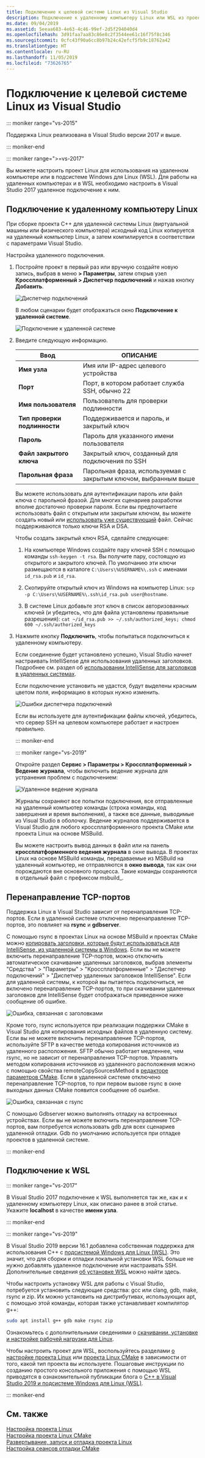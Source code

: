 ```yaml
---
title: Подключение к целевой системе Linux из Visual Studio
description: Подключение к удаленному компьютеру Linux или WSL из проекта C++ в Visual Studio.
ms.date: 09/04/2019
ms.assetid: 5eeaa683-4e63-4c46-99ef-2d5f294040d4
ms.openlocfilehash: 3d91faa7aa83c86e8c2f3544ee61c16f75f8c346
ms.sourcegitcommit: 0cfc43f90a6cc8b97b24c42efcf5fb9c18762a42
ms.translationtype: HT
ms.contentlocale: ru-RU
ms.lasthandoff: 11/05/2019
ms.locfileid: "73626765"
---
```

# <a name="connect-to-your-target-linux-system-in-visual-studio"></a>Подключение к целевой системе Linux из Visual Studio

::: moniker range="vs-2015"

Поддержка Linux реализована в Visual Studio версии 2017 и выше.

::: moniker-end

::: moniker range=">=vs-2017"

Вы можете настроить проект Linux для использования на удаленном компьютере или в подсистеме Windows для Linux (WSL). Для работы на удаленных компьютерах и в WSL необходимо настроить в Visual Studio 2017 удаленное подключение к ним. 

## <a name="connect-to-a-remote-linux-computer"></a>Подключение к удаленному компьютеру Linux

При сборке проекта C++ для удаленной системы Linux (виртуальной машины или физического компьютера) исходный код Linux копируется на удаленный компьютер Linux, а затем компилируется в соответствии с параметрами Visual Studio.

Настройка удаленного подключения.

1. Постройте проект в первый раз или вручную создайте новую запись, выбрав в меню **> Параметры**, затем открыв узел **Кроссплатформенный > Диспетчер подключений** и нажав кнопку **Добавить**.

   ![Диспетчер подключений](media/settings_connectionmanager.png)

   В любом сценарии будет отображаться окно **Подключение к удаленной системе**.

   ![Подключение к удаленной системе](media/connect.png)

1. Введите следующую информацию.

   | Ввод | ОПИСАНИЕ
   | ----- | ---
   | **Имя узла**           | Имя или IP-адрес целевого устройства
   | **Порт**                | Порт, в котором работает служба SSH, обычно 22
   | **Имя пользователя**           | Пользователь для проверки подлинности
   | **Тип проверки подлинности** | Поддерживается и пароль, и закрытый ключ
   | **Пароль**            | Пароль для указанного имени пользователя
   | **Файл закрытого ключа**    | Закрытый ключ, созданный для подключения по SSH
   | **Парольная фраза**          | Парольная фраза, используемая с закрытым ключом, выбранным выше

   Вы можете использовать для аутентификации пароль или файл ключа с парольной фразой. Для многих сценариев разработки вполне достаточно проверки пароля. Если вы предпочитаете использовать файл с открытым или закрытым ключом, вы можете создать новый или [использовать уже существующий](https://security.stackexchange.com/questions/10203/reusing-private-public-keys) файл. Сейчас поддерживаются только ключи RSA и DSA. 
   
   Чтобы создать закрытый ключ RSA, сделайте следующее:

    1. На компьютере Windows создайте пару ключей SSH с помощью команды `ssh-keygen -t rsa`. Вы получите пару, состоящую из открытого и закрытого ключей. По умолчанию эти ключи размещаются в каталоге `C:\Users\%USERNAME%\.ssh` с именами `id_rsa.pub` и `id_rsa`.

    1. Скопируйте открытый ключ из Windows на компьютер Linux: `scp -p C:\Users\%USERNAME%\.ssh\id_rsa.pub user@hostname`.

    1. В системе Linux добавьте этот ключ в список авторизованных ключей (и убедитесь, что для файла установлены правильные разрешения): `cat ~/id_rsa.pub >> ~/.ssh/authorized_keys; chmod 600 ~/.ssh/authorized_keys`

1. Нажмите кнопку **Подключить**, чтобы попытаться подключиться к удаленному компьютеру. 

   Если соединение будет установлено успешно, Visual Studio начнет настраивать IntelliSense для использования удаленных заголовков. Подробнее см. раздел об [использовании IntelliSense для заголовков в удаленных системах](configure-a-linux-project.md#remote_intellisense).

   Если подключение установить не удастся, будут выделены красным цветом поля, информацию в которых нужно изменить.

   ![Ошибки диспетчера подключений](media/settings_connectionmanagererror.png)

   Если вы используете для аутентификации файлы ключей, убедитесь, что сервер SSH на целевом компьютере работает и настроен правильно.

   ::: moniker-end

   ::: moniker range="vs-2019"

   Откройте раздел **Сервис > Параметры > Кроссплатформенный > Ведение журнала**, чтобы включить ведение журнала для устранения проблем с подключением:

   ![Удаленное ведение журнала](media/remote-logging-vs2019.png)

   Журналы сохраняют все попытки подключения, все отправленные на удаленный компьютер команды (строка команды, код завершения и время выполнения), а также все данные, выводимые из Visual Studio в оболочку. Ведение журналов поддерживается в Visual Studio для любого кроссплатформенного проекта CMake или проекта Linux на основе MSBuild.

   Вы можете настроить вывод данных в файл или на панель **кроссплатформенного ведения журнала** в окне вывода. В проектах Linux на основе MSBuild команды, передаваемые из MSBuild на удаленный компьютер, не отправляются в **окно вывода**, так как они порождаются вне основного процесса. Такие команды сохраняются в отдельный файл с префиксом msbuild_.
   
## <a name="tcp-port-forwarding"></a>Перенаправление TCP-портов

Поддержка Linux в Visual Studio зависит от перенаправления TCP-портов. Если в удаленной системе отключено перенаправление TCP-портов, это повлияет на **rsync** и **gdbserver**. 

С помощью rsync в проектах Linux на основе MSBuild и проектах CMake можно [копировать заголовки, которые будут использоваться для IntelliSense, из удаленной системы в Windows](configure-a-linux-project.md#remote_intellisense). Если вы не можете включить перенаправление TCP-портов, можно отключить автоматическое скачивание удаленных заголовков, выбрав элементы "Средства" > "Параметры" > "Кроссплатформенные" > "Диспетчер подключений" > "Диспетчер удаленных заголовков IntelliSense". Если для удаленной системы, к которой вы пытаетесь подключиться, не включено перенаправление TCP-портов, то при скачивании удаленных заголовков для IntelliSense будет отображаться приведенное ниже сообщение об ошибке.

![Ошибка, связанная с заголовками](media/port-forwarding-headers-error.png)

Кроме того, rsync используется при реализации поддержки CMake в Visual Studio для копирования исходных файлов в удаленную систему. Если вы не можете включить перенаправление TCP-портов, используйте SFTP в качестве метода копирования источников из удаленного расположения. SFTP обычно работает медленнее, чем rsync, но не зависит от перенаправления TCP-портов. Управлять методом копирования источников из удаленного расположения можно с помощью свойства remoteCopySourcesMethod в [редакторе параметров CMake](../build/cmakesettings-reference.md#additional-settings-for-cmake-linux-projects). Если в удаленной системе отключено перенаправление TCP-портов, то при первом вызове rsync в окне выходных данных CMake появится сообщение об ошибке.

![Ошибка, связанная с rsync](media/port-forwarding-copy-error.png)

С помощью Gdbserver можно выполнять отладку на встроенных устройствах. Если вы не можете включить перенаправление TCP-портов, вам потребуется использовать gdb для всех сценариев удаленной отладки. Gdb по умолчанию используется при отладке проектов в удаленной системе. 

   ::: moniker-end

## <a name="connect-to-wsl"></a>Подключение к WSL

::: moniker range="vs-2017"

В Visual Studio 2017 подключение к WSL выполняется так же, как и к удаленному компьютеру Linux, как описано ранее в этой статье. Укажите **localhost** в качестве **имени узла**.

::: moniker-end

::: moniker range="vs-2019"

В Visual Studio 2019 версии 16.1 добавлена собственная поддержка для использования C++ с [подсистемой Windows для Linux (WSL)](https://docs.microsoft.com/windows/wsl/about).  Это значит, что для сборки и отладки локальной установки WSL больше не нужно добавлять удаленное подключение или настраивать SSH. Дополнительные сведения [об установке WSL](https://docs.microsoft.com/windows/wsl/install-win10) можно найти здесь.

Чтобы настроить установку WSL для работы с Visual Studio, потребуется установить следующие средства: gcc или clang, gdb, make, rsync и zip. Их можно установить на дистрибутивах, использующих apt, с помощью этой команды, которая также устанавливает компилятор g++: 

```bash
sudo apt install g++ gdb make rsync zip
```
Ознакомьтесь с дополнительными сведениями о [скачивании, установке и настройке рабочей нагрузки для Linux](download-install-and-setup-the-linux-development-workload.md).

Чтобы настроить проект для WSL, воспользуйтесь разделами [о настройке проекта Linux](configure-a-linux-project.md) или [проекта Linux CMake](cmake-linux-project.md) в зависимости от того, какой тип проекта вы используете. Пошаговые инструкции по созданию простого консольного приложения с помощью WSL приводятся в ознакомительной публикации блога о [C++ в Visual Studio 2019 и подсистеме Windows для Linux (WSL)](https://devblogs.microsoft.com/cppblog/c-with-visual-studio-2019-and-windows-subsystem-for-linux-wsl/).

::: moniker-end

## <a name="see-also"></a>См. также

[Настройка проекта Linux](configure-a-linux-project.md)<br />
[Настройка проекта Linux CMake](cmake-linux-project.md)<br />
[Развертывание, запуск и отладка проекта Linux](deploy-run-and-debug-your-linux-project.md)<br />
[Настройка сеансов отладки CMake](../build/configure-cmake-debugging-sessions.md)
